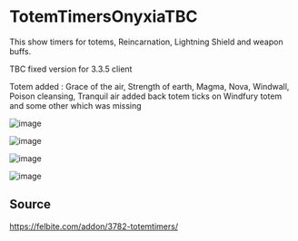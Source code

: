 # TotemTimersOnyxiaTBC
This show timers for totems, Reincarnation, Lightning Shield and weapon buffs.

TBC fixed version for 3.3.5 client

Totem added : Grace of the air, Strength of earth, Magma, Nova, Windwall, Poison cleansing, Tranquil air
added back totem ticks on Windfury totem and some other which was missing

![image](https://github.com/user-attachments/assets/c8877940-5fc6-4ec2-bd99-8975162ceb8b)

![image](https://github.com/user-attachments/assets/eb49f99e-07a6-4ea1-93c0-b2060037af48)

![image](https://github.com/user-attachments/assets/18b4d7a2-844e-48b9-aec5-5575438aef6c)

![image](https://github.com/user-attachments/assets/308849f5-bcac-4976-8a51-23a74323b875)


## Source
https://felbite.com/addon/3782-totemtimers/
